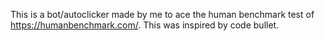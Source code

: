 This is a bot/autoclicker made by me to ace the human benchmark test of https://humanbenchmark.com/.
This was inspired by code bullet.
